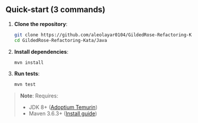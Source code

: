 ## Quick-start (3 commands)

1. **Clone the repository**:
   ```bash
   git clone https://github.com/aleolayar0104/GildedRose-Refactoring-Kata.git
   cd GildedRose-Refactoring-Kata/Java
   ```

2. **Install dependencies**:
   ```bash
   mvn install
   ```

3. **Run tests**:
   ```bash
   mvn test
   ```

> **Note**: Requires:
> - JDK 8+ ([Adoptium Temurin](https://adoptium.net/))
> - Maven 3.6.3+ ([Install guide](https://maven.apache.org/install.html))
